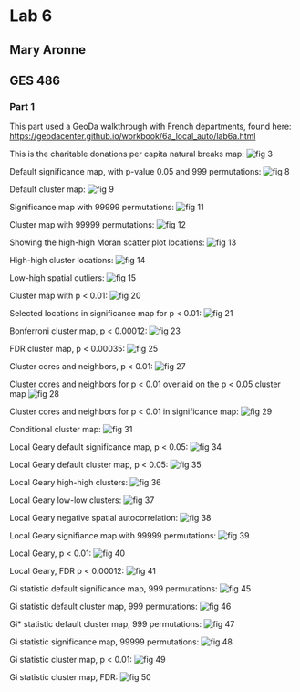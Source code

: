 # Lab 6
## Mary Aronne
## GES 486


### Part 1
This part used a GeoDa walkthrough with French departments, found here: https://geodacenter.github.io/workbook/6a_local_auto/lab6a.html

This is the charitable donations per capita natural breaks map:
![fig 3](https://github.com/maryaro/lab_6/blob/master/fig_3.JPG "fig 3")

Default significance map, with p-value 0.05 and 999 permutations:
![fig 8](https://github.com/maryaro/lab_6/blob/master/fig_8.JPG "fig 8")

Default cluster map:
![fig 9](https://github.com/maryaro/lab_6/blob/master/fig_9.JPG "fig 9")

Significance map with 99999 permutations:
![fig 11](https://github.com/maryaro/lab_6/blob/master/fig_11.JPG "fig 11")

Cluster map with 99999 permutations:
![fig 12](https://github.com/maryaro/lab_6/blob/master/fig_12.JPG "fig 12")

Showing the high-high Moran scatter plot locations:
![fig 13](https://github.com/maryaro/lab_6/blob/master/fig_13.JPG "fig 13")

High-high cluster locations:
![fig 14](https://github.com/maryaro/lab_6/blob/master/fig_14.JPG "fig 14")

Low-high spatial outliers:
![fig 15](https://github.com/maryaro/lab_6/blob/master/fig_15.JPG "fig 15")

Cluster map with p < 0.01:
![fig 20](https://github.com/maryaro/lab_6/blob/master/fig_20.JPG "fig 20")

Selected locations in significance map for p < 0.01:
![fig 21](https://github.com/maryaro/lab_6/blob/master/fig_21.JPG "fig 21")

Bonferroni cluster map, p < 0.00012:
![fig 23](https://github.com/maryaro/lab_6/blob/master/fig_23.JPG "fig 23")

FDR cluster map, p < 0.00035:
![fig 25](https://github.com/maryaro/lab_6/blob/master/fig_25.JPG "fig 25")

Cluster cores and neighbors, p < 0.01:
![fig 27](https://github.com/maryaro/lab_6/blob/master/fig_27.JPG "fig 27")

Cluster cores and neighbors for p < 0.01 overlaid on the p < 0.05 cluster map
![fig 28](https://github.com/maryaro/lab_6/blob/master/fig_28.JPG "fig 28")

Cluster cores and neighbors for p < 0.01 in significance map:
![fig 29](https://github.com/maryaro/lab_6/blob/master/fig_29.JPG "fig 29")

Conditional cluster map:
![fig 31](https://github.com/maryaro/lab_6/blob/master/fig_31.JPG "fig 31")

Local Geary default significance map, p < 0.05:
![fig 34](https://github.com/maryaro/lab_6/blob/master/fig_34.JPG "fig 34")

Local Geary default cluster map, p < 0.05:
![fig 35](https://github.com/maryaro/lab_6/blob/master/fig_35.JPG "fig 35")

Local Geary high-high clusters:
![fig 36](https://github.com/maryaro/lab_6/blob/master/fig_36.JPG "fig 36")

Local Geary low-low clusters:
![fig 37](https://github.com/maryaro/lab_6/blob/master/fig_37.JPG "fig 37")

Local Geary negative spatial autocorrelation:
![fig 38](https://github.com/maryaro/lab_6/blob/master/fig_38.JPG "fig 38")

Local Geary signifiance map with 99999 permutations:
![fig 39](https://github.com/maryaro/lab_6/blob/master/fig_39.JPG "fig 39")

Local Geary, p < 0.01:
![fig 40](https://github.com/maryaro/lab_6/blob/master/fig_40.JPG "fig 40")

Local Geary, FDR p < 0.00012:
![fig 41](https://github.com/maryaro/lab_6/blob/master/fig_41.JPG "fig 41")

Gi statistic default significance map, 999 permutations:
![fig 45](https://github.com/maryaro/lab_6/blob/master/fig_45.JPG "fig 45")

Gi statistic default cluster map, 999 permutations:
![fig 46](https://github.com/maryaro/lab_6/blob/master/fig_46.JPG "fig 46")

Gi* statistic default cluster map, 999 permutations:
![fig 47](https://github.com/maryaro/lab_6/blob/master/fig_47.JPG "fig 47")

Gi statistic significance map, 99999 permutations:
![fig 48](https://github.com/maryaro/lab_6/blob/master/fig_48.JPG "fig 48")

Gi statistic cluster map, p < 0.01:
![fig 49](https://github.com/maryaro/lab_6/blob/master/fig_49.JPG "fig 49")

Gi statistic cluster map, FDR:
![fig 50](https://github.com/maryaro/lab_6/blob/master/fig_50.JPG "fig 50")
